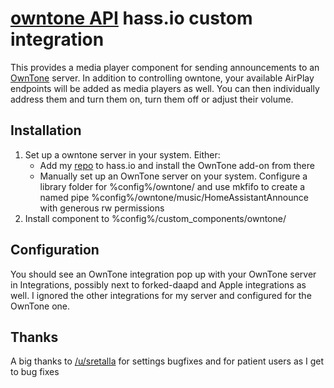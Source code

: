 # [owntone API](https://github.com/owntone/owntone-server/blob/master/README_JSON_API.md) hass.io custom integration 
This provides a media player component for sending announcements to an [OwnTone](https://github.com/owntone/owntone-server) server.
In addition to controlling owntone, your available AirPlay endpoints will be added as media players as well. You can then individually address them and turn them on, turn them off or adjust their volume.

## Installation
1) Set up a owntone server in your system. Either:
   - Add my [repo](https://github.com/johnpdowling/hassio-addons) to hass.io and install the OwnTone add-on from there
   - Manually set up an OwnTone server on your system. Configure a library folder for %config%/owntone/ and use mkfifo to create a named pipe %config%/owntone/music/HomeAssistantAnnounce with generous rw permissions
2) Install component to %config%/custom_components/owntone/

## Configuration
You should see an OwnTone integration pop up with your OwnTone server in Integrations, possibly next to forked-daapd and Apple integrations as well. I ignored the other integrations for my server and configured for the OwnTone one.

## Thanks
A big thanks to [/u/sretalla](https://github.com/sretalla) for settings bugfixes and for patient users as I get to bug fixes
